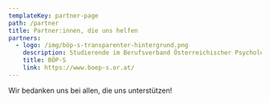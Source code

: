```yaml
---
templateKey: partner-page
path: /partner
title: Partner:innen, die uns helfen
partners:
  - logo: /img/böp-s-transparenter-hintergrund.png
    description: Studierende im Berufsverband Österreichischer Psycholog:innen
    title: BÖP-S
    link: https://www.boep-s.or.at/
---
```

Wir bedanken uns bei allen, die uns unterstützen!